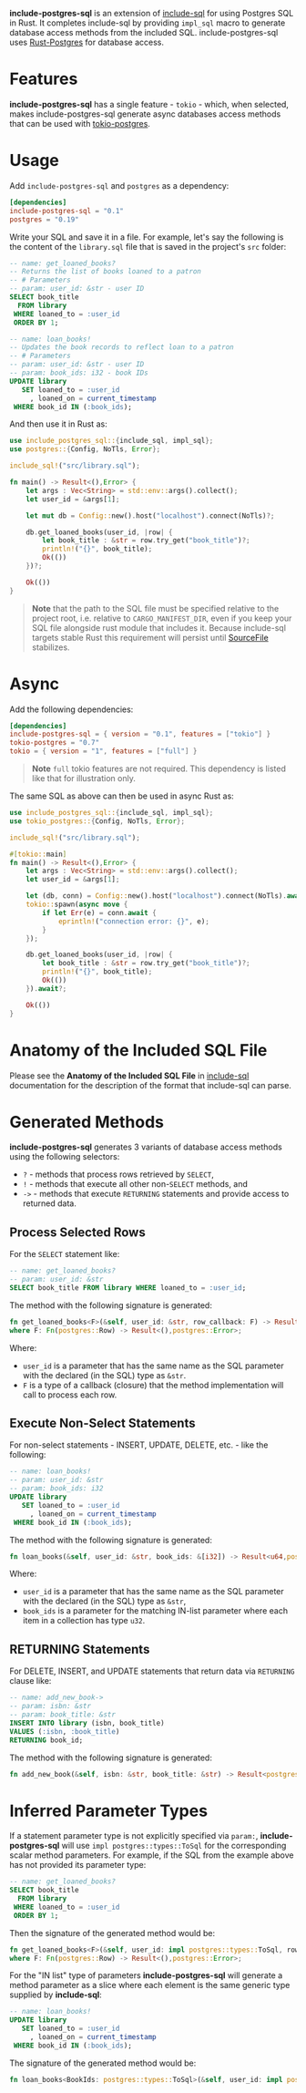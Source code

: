 **include-postgres-sql** is an extension of [include-sql][1] for using Postgres SQL in Rust. It completes include-sql by providing `impl_sql` macro to generate database access methods from the included SQL. include-postgres-sql uses [Rust-Postgres][2] for database access.

# Features

**include-postgres-sql** has a single feature - `tokio` - which, when selected, makes include-postgres-sql generate async databases access methods that can be used with [tokio-postgres][5].

# Usage

Add `include-postgres-sql` and `postgres` as a dependency:

```toml
[dependencies]
include-postgres-sql = "0.1"
postgres = "0.19"
```

Write your SQL and save it in a file. For example, let's say the following is the content of the `library.sql` file that is saved in the project's `src` folder:

```sql
-- name: get_loaned_books?
-- Returns the list of books loaned to a patron
-- # Parameters
-- param: user_id: &str - user ID
SELECT book_title
  FROM library
 WHERE loaned_to = :user_id
 ORDER BY 1;

-- name: loan_books!
-- Updates the book records to reflect loan to a patron
-- # Parameters
-- param: user_id: &str - user ID
-- param: book_ids: i32 - book IDs
UPDATE library
   SET loaned_to = :user_id
     , loaned_on = current_timestamp
 WHERE book_id IN (:book_ids);
```

And then use it in Rust as:

```rust , ignore
use include_postgres_sql::{include_sql, impl_sql};
use postgres::{Config, NoTls, Error};

include_sql!("src/library.sql");

fn main() -> Result<(),Error> {
    let args : Vec<String> = std::env::args().collect();
    let user_id = &args[1];

    let mut db = Config::new().host("localhost").connect(NoTls)?;

    db.get_loaned_books(user_id, |row| {
        let book_title : &str = row.try_get("book_title")?;
        println!("{}", book_title);
        Ok(())
    })?;

    Ok(())
}
```

> **Note** that the path to the SQL file must be specified relative to the project root, i.e. relative to `CARGO_MANIFEST_DIR`, even if you keep your SQL file alongside rust module that includes it. Because include-sql targets stable Rust this requirement will persist until [SourceFile][3] stabilizes.

# Async

Add the following dependencies:

```toml
[dependencies]
include-postgres-sql = { version = "0.1", features = ["tokio"] }
tokio-postgres = "0.7"
tokio = { version = "1", features = ["full"] }
```

> **Note** `full` tokio features are not required. This dependency is listed like that for illustration only.

The same SQL as above can then be used in async Rust as:

```rust , ignore
use include_postgres_sql::{include_sql, impl_sql};
use tokio_postgres::{Config, NoTls, Error};

include_sql!("src/library.sql");

#[tokio::main]
fn main() -> Result<(),Error> {
    let args : Vec<String> = std::env::args().collect();
    let user_id = &args[1];

    let (db, conn) = Config::new().host("localhost").connect(NoTls).await?;
    tokio::spawn(async move {
        if let Err(e) = conn.await {
            eprintln!("connection error: {}", e);
        }
    });

    db.get_loaned_books(user_id, |row| {
        let book_title : &str = row.try_get("book_title")?;
        println!("{}", book_title);
        Ok(())
    }).await?;

    Ok(())
}
```

# Anatomy of the Included SQL File

Please see the **Anatomy of the Included SQL File** in [include-sql][4] documentation for the description of the format that include-sql can parse.

# Generated Methods

**include-postgres-sql** generates 3 variants of database access methods using the following selectors:
* `?` - methods that process rows retrieved by `SELECT`,
* `!` - methods that execute all other non-`SELECT` methods, and
* `->` - methods that execute `RETURNING` statements and provide access to returned data.

## Process Selected Rows

For the `SELECT` statement like:

```sql
-- name: get_loaned_books?
-- param: user_id: &str
SELECT book_title FROM library WHERE loaned_to = :user_id;
```

The method with the following signature is generated:

```rust , ignore
fn get_loaned_books<F>(&self, user_id: &str, row_callback: F) -> Result<(),postgres::Error>
where F: Fn(postgres::Row) -> Result<(),postgres::Error>;
```

Where:
- `user_id` is a parameter that has the same name as the SQL parameter with the declared (in the SQL) type as `&str`.
- `F` is a type of a callback (closure) that the method implementation will call to process each row.

## Execute Non-Select Statements

For non-select statements - INSERT, UPDATE, DELETE, etc. - like the following:

```sql
-- name: loan_books!
-- param: user_id: &str
-- param: book_ids: i32
UPDATE library
   SET loaned_to = :user_id
     , loaned_on = current_timestamp
 WHERE book_id IN (:book_ids);
```

The method with the following signature is generated:

```rust , ignore
fn loan_books(&self, user_id: &str, book_ids: &[i32]) -> Result<u64,postgres::Error>;
```

Where:
- `user_id` is a parameter that has the same name as the SQL parameter with the declared (in the SQL) type as `&str`,
- `book_ids` is a parameter for the matching IN-list parameter where each item in a collection has type `u32`.

## RETURNING Statements

For DELETE, INSERT, and UPDATE statements that return data via `RETURNING` clause like:

```sql
-- name: add_new_book->
-- param: isbn: &str
-- param: book_title: &str
INSERT INTO library (isbn, book_title)
VALUES (:isbn, :book_title)
RETURNING book_id;
```

The method with the following signature is generated:

```rust , ignore
fn add_new_book(&self, isbn: &str, book_title: &str) -> Result<postgres::Row,postgres::Error>;
```

# Inferred Parameter Types

If a statement parameter type is not explicitly specified via `param:`, **include-postgres-sql** will use `impl postgres::types::ToSql` for the corresponding scalar method parameters. For example, if the SQL from the example above has not provided its parameter type:

```sql
-- name: get_loaned_books?
SELECT book_title
  FROM library
 WHERE loaned_to = :user_id
 ORDER BY 1;
```

Then the signature of the generated method would be:

```rust , ignore
fn get_loaned_books<F>(&self, user_id: impl postgres::types::ToSql, row_callback: F) -> Result<(),postgres::Error>
where F: Fn(postgres::Row) -> Result<(),postgres::Error>;
```

For the "IN list" type of parameters **include-postgres-sql** will generate a method parameter as a slice where each element is the same generic type supplied by **include-sql**:

```sql
-- name: loan_books!
UPDATE library
   SET loaned_to = :user_id
     , loaned_on = current_timestamp
 WHERE book_id IN (:book_ids);
```

The signature of the generated method would be:

```rust , ignore
fn loan_books<BookIds: postgres::types::ToSql>(&self, user_id: impl postgres::types::ToSql, book_ids: &[BookIds]) -> Result<u64,postgres::Error>;
```

[1]: https://crates.io/crates/include-sql
[2]: https://crates.io/crates/postgres
[3]: https://doc.rust-lang.org/proc_macro/struct.SourceFile.html
[4]: https://quietboil.github.io/include-sql
[5]: https://crates.io/crates/tokio-postgres